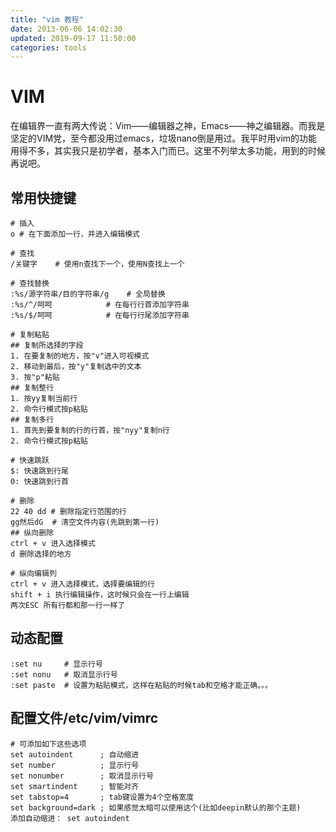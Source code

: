 ```yaml
---
title: "vim 教程"
date: 2013-06-06 14:02:30
updated: 2019-09-17 11:50:00
categories: tools
---
```

# VIM
在编辑界一直有两大传说：Vim——编辑器之神，Emacs——神之编辑器。而我是坚定的VIM党，至今都没用过emacs，垃圾nano倒是用过。我平时用vim的功能用得不多，其实我只是初学者，基本入门而已。这里不列举太多功能，用到的时候再说吧。

## 常用快捷键

```shell
# 插入
o # 在下面添加一行，并进入编辑模式

# 查找
/关键字	# 使用n查找下一个，使用N查找上一个

# 查找替换
:%s/源字符串/目的字符串/g    # 全局替换
:%s/^/呵呵			# 在每行行首添加字符串
:%s/$/呵呵			# 在每行行尾添加字符串

# 复制粘贴
## 复制所选择的字段
1. 在要复制的地方，按"v"进入可视模式
2. 移动到最后，按"y"复制选中的文本
3. 按"p"粘贴
## 复制整行
1. 按yy复制当前行
2. 命令行模式按p粘贴
## 复制多行
1. 首先到要复制的行的行首，按"nyy"复制n行
2. 命令行模式按p粘贴

# 快速跳跃
$: 快速跳到行尾
0: 快速跳到行首

# 删除
22 40 dd # 删除指定行范围的行
gg然后dG  # 清空文件内容(先跳到第一行)
## 纵向删除
ctrl + v 进入选择模式
d 删除选择的地方

# 纵向编辑列
ctrl + v 进入选择模式，选择要编辑的行
shift + i 执行编辑操作，这时候只会在一行上编辑
两次ESC 所有行都和那一行一样了
```

## 动态配置

```shell
:set nu		# 显示行号
:set nonu	# 取消显示行号
:set paste	# 设置为粘贴模式，这样在粘贴的时候tab和空格才能正确。。。
```

## 配置文件/etc/vim/vimrc

    # 可添加如下这些选项
    set autoindent      ; 自动缩进
    set number          ; 显示行号
    set nonumber		; 取消显示行号
    set smartindent     ; 智能对齐
    set tabstop=4       ; tab键设置为4个空格宽度
    set background=dark ; 如果感觉太暗可以使用这个(比如deepin默认的那个主题)
    添加自动缩进： set autoindent
